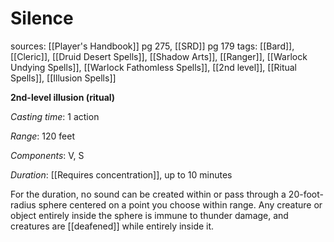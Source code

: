 # Silence
sources: [[Player's Handbook]] pg 275, [[SRD]] pg 179
tags: [[Bard]], [[Cleric]], [[Druid Desert Spells]], [[Shadow Arts]], [[Ranger]], [[Warlock Undying Spells]], [[Warlock Fathomless Spells]], [[2nd level]], [[Ritual Spells]], [[Illusion Spells]]

**2nd-level illusion (ritual)**

*Casting time*: 1 action

*Range*: 120 feet

*Components*: V, S

*Duration*: [[Requires concentration]], up to 10 minutes

For the duration, no sound can be created within or pass through a 20-foot-radius sphere centered on a point you choose within range. Any creature or object entirely inside the sphere is immune to thunder damage, and creatures are [[deafened]] while entirely inside it.
